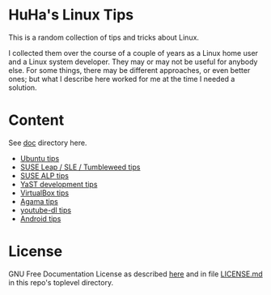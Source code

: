 # HuHa's Linux Tips

This is a random collection of tips and tricks about Linux.

I collected them over the course of a couple of years as a Linux home user and
a Linux system developer. They may or may not be useful for anybody else. For
some things, there may be different approaches, or even better ones; but what I
describe here worked for me at the time I needed a solution.


# Content

See [doc](doc/) directory here.

- [Ubuntu tips](doc/ubuntu-tips.md)
- [SUSE Leap / SLE / Tumbleweed tips](doc/suse-tips.md)
- [SUSE ALP tips](doc/suse-alp-tips.md)
- [YaST development tips](doc/yast-devel-tips.md)
- [VirtualBox tips](doc/virtualbox-tips.md)
- [Agama tips](doc/agama-tips.md)
- [youtube-dl tips](doc/youtube-dl.md)
- [Android tips](doc/android-tips.md)


# License

GNU Free Documentation License
as described [here](https://www.gnu.org/licenses/fdl-1.3.en.html)
and in file [LICENSE.md](LICENSE.md) in this repo's toplevel directory.
